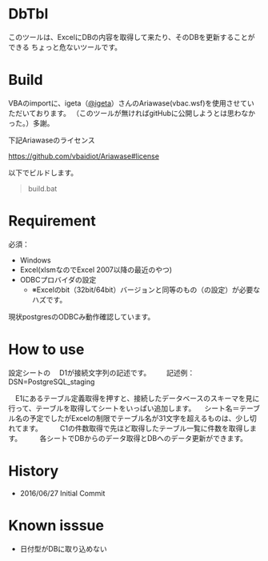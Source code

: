 # DbTbl

このツールは、ExcelにDBの内容を取得して来たり、そのDBを更新することができる
ちょっと危ないツールです。

# Build

VBAのimportに、igeta（[@igeta](http://twitter.com/igeta)）さんのAriawase(vbac.wsf)を使用させていただいております。
（このツールが無ければgitHubに公開しようとは思わなかった。）多謝。

下記Ariawaseのライセンス

https://github.com/vbaidiot/Ariawase#license

以下でビルドします。

> build.bat

# Requirement

必須：

* Windows
* Excel(xlsmなのでExcel 2007以降の最近のやつ)
* ODBCプロバイダの設定
  * ※Excelのbit（32bit/64bit）バージョンと同等のもの（の設定）が必要なハズです。

現状postgresのODBCみ動作確認しています。

# How to use

設定シートの
　D1が接続文字列の記述です。
　　記述例：DSN=PostgreSQL_staging

　E1にあるテーブル定義取得を押すと、接続したデータベースのスキーマを見に行って、テーブルを取得してシートをいっぱい追加します。
　シート名＝テーブル名の予定でしたがExcelの制限でテーブル名が31文字を超えるものは、少し切れてます。
　
　C1の件数取得で先ほど取得したテーブル一覧に件数を取得します。
　
　各シートでDBからのデータ取得とDBへのデータ更新ができます。

# History

* 2016/06/27 Initial Commit

# Known isssue

* 日付型がDBに取り込めない